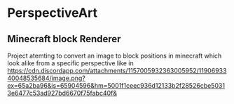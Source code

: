 # PerspectiveArt
## Minecraft block Renderer 
Project atemting to convert an image to block positions in minecraft which look alike from a specific perspective like in   https://cdn.discordapp.com/attachments/1157005932363005952/1190693340048535684/image.png?ex=65a2ba96&is=65904596&hm=5001f1ceec936d12133b2f28526cbe50313e6477c53ad927bd6670f75fabc40f&
